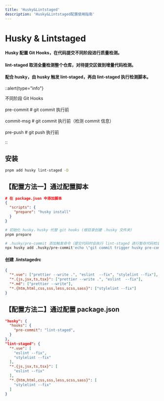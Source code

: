 ```yaml
---
title: 'Husky&Lintstaged'
description: 'Husky&Lintstaged配置使用指南'
---
```


# Husky & Lintstaged


#### Husky 配置 Git Hooks，在代码提交不同阶段进行质量检测。


#### lint-staged 取消全量检测整个仓库，对待提交区做到增量代码检测。


#### 配合 husky，由 husky 触发 lint-staged，再由 lint-staged 执行检测脚本。


::alert{type="info"}

不同阶段 Git Hooks 
<br /> <br /> 
pre-commit # git commit 执行前 
<br /> <br /> 
commit-msg # git commit 执行前（检测 commit 信息） 
<br /> <br /> 
pre-push # git push 执行前 

::




## 安装

```bash
pnpm add husky lint-staged -D
```


## 【配置方法一】通过配置脚本

```json
# 在 package.json 中添加脚本
{
  "scripts": {
    "prepare": "husky install"
  }
}
```

```bash
# 初始化 husky，husky 代替 git hooks (根目录创建 .husky 文件夹)
pnpm prepare

# .husky/pre-commit 添加触发命令（提交代码时会执行 lint-staged 进行暂存代码检查）
npx husky add .husky/pre-commit'echo \"git commit trigger husky pre-commit hook\" && npx lint-staged'
```


#### 创建 .lintstagedrc

```json
{
  "*.vue": ["prettier --write .", "eslint  --fix", "stylelint --fix"],
  "*.{js,jsx,ts,tsx}": ["prettier --write .", "eslint  --fix"],
  "*.md": ["prettier --write"],
  "*.{htm,html,css,sss,less,scss,sass}": ["stylelint --fix"]
}
```




## 【配置方法二】通过配置 package.json

```json
"husky": {
  "hooks": {
    "pre-commit": "lint-staged",
  }
},
"lint-staged": {
  "*.vue": [
    "eslint --fix",
    "stylelint --fix"
  ],
  "*.{js,jsx,ts,tsx}": [
    "eslint --fix"
  ],
  "*.{htm,html,css,sss,less,scss,sass}": [
    "stylelint --fix"
  ]
}
```

